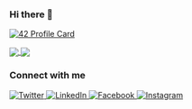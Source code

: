 ### Hi there 👋
[![42 Profile Card](https://1337-readme.vercel.app/api/profile?cursus=42&dark=true&login=magoumi)](https://github.com/mohouyizme/1337-readme)

<a href="https://github.com/M-Agoumi?tab=repositories">
  <img align="center" src="https://github-readme-stats.vercel.app/api/top-langs/?username=M-Agoumi&theme=dark"/>
</a>

<a href="https://github.com/M-Agoumi?tab=repositories">
 <img align="center" src="https://github-readme-stats.vercel.app/api?username=M-Agoumi&line_height=40&show_icons=true&theme=dark">
</a>

### Connect with me
<p>
  <a href="https://twitter.com/m_agoumi">
    <img alt="Twitter" src="https://img.shields.io/badge/Twitter%20-%231DA1F2.svg?&style=for-the-badge&logo=Twitter&logoColor=white">
  </a>
  <!--<img alt="Discord" src="https://img.shields.io/badge/Discord%20-%237289DA.svg?&style=for-the-badge&logo=discord&logoColor=white"/></a>-->
  <a href="https://www.linkedin.com/in/magoumi">   
    <img alt="LinkedIn" src="https://img.shields.io/badge/linkedin-%230077B5.svg?style=for-the-badge&logo=linkedin&logoColor=white"/>
  </a>
  <a href="https://www.facebook.com/agoumim">
    <img alt="Facebook" src="https://img.shields.io/badge/Facebook%20-%231DA1F2.svg?&style=for-the-badge&logo=Facebook&logoColor=white">
  </a>
  <a href="https://www.instagram.com/agoumi_geek">
    <img alt="Instagram" src="https://img.shields.io/badge/Instagram%20-%231DA1F2.svg?&style=for-the-badge&logo=Instagram&logoColor=white">
  </a>
</p>
<!--
[Twitter]:https://twitter.com/m_agoumi
[LinkedIn]:https://www.linkedin.com/in/magoumi
[Instagram]:https://www.instagram.com/agoumi_geek
[Facebook]:https://www.facebook.com/agoumim
-->

<!--
**M-Agoumi/M-Agoumi** is a ✨ _special_ ✨ repository because its `README.md` (this file) appears on your GitHub profile.

Here are some ideas to get you started:

- 🔭 I’m currently working on ...
- 🌱 I’m currently learning ...
- 👯 I’m looking to collaborate on ...
- 🤔 I’m looking for help with ...
- 💬 Ask me about ...
- 📫 How to reach me: ...
- 😄 Pronouns: ...
- ⚡ Fun fact: ...
-->
